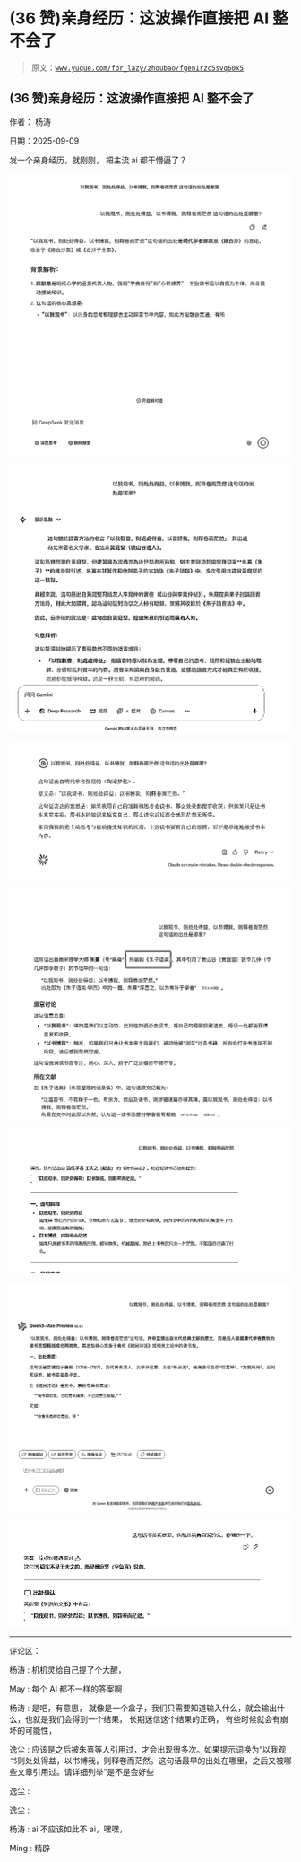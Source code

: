 # (36 赞)亲身经历：这波操作直接把 AI 整不会了

> 原文：[`www.yuque.com/for_lazy/zhoubao/fgen1rzc5svq60x5`](https://www.yuque.com/for_lazy/zhoubao/fgen1rzc5svq60x5)

## (36 赞)亲身经历：这波操作直接把 AI 整不会了

作者： 杨涛

日期：2025-09-09

发一个亲身经历，就刚刚， 把主流 ai 都干懵逼了？

![](img/00b96ce227c25db4fa432755f514cace.png "None")

![](img/5bb6f38850905d3f40372f76d2f54d31.png "None")

![](img/af3f9bad59329e565f3ab650a95960fb.png "None")

![](img/e35639993ea3f206d9edc0b1b716d079.png "None")

![](img/28d466a36e620bd5ed67f6374542f770.png "None")

![](img/c1005625a9714394de8a907ec2860376.png "None")

![](img/85f22c033066edae2d35bde5f0be74cd.png "None")

* * *

评论区：

杨涛 : 机机灵给自己提了个大醒，

May : 每个 AI 都不一样的答案啊

杨涛 : 是吧，有意思， 就像是一个盒子，我们只需要知道输入什么，就会输出什么，也就是我们会得到一个结果， 长期迷信这个结果的正确， 有些时候就会有崩坏的可能性，

逸尘 : 应该是之后被朱熹等人引用过，才会出现很多次。如果提示词换为“以我观书则处处得益，以书博我，则释卷而茫然。这句话最早的出处在哪里，之后又被哪些文章引用过。请详细列举”是不是会好些

逸尘 :

逸尘 :

杨涛 : ai 不应该如此不 ai，嘿嘿，

Ming : 精辟